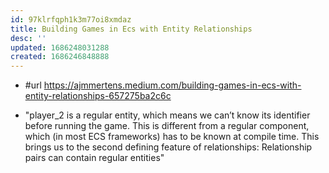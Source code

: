 ```yaml
---
id: 97klrfqph1k3m77oi8xmdaz
title: Building Games in Ecs with Entity Relationships
desc: ''
updated: 1686248031288
created: 1686246848888
---
```


- #url https://ajmmertens.medium.com/building-games-in-ecs-with-entity-relationships-657275ba2c6c

- "player_2 is a regular entity, which means we can’t know its identifier before running the game. This is different from a regular component, which (in most ECS frameworks) has to be known at compile time. This brings us to the second defining feature of relationships: Relationship pairs can contain regular entities"